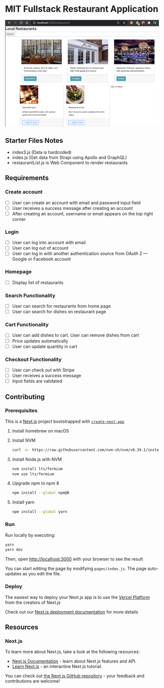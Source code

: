 # MIT Fullstack Restaurant Application

![Full rendering](./restaurants.png)

## Starter Files Notes

- index3.js (Data is hardcoded)
- index.js (Get data from Strapi using Apollo and GraphQL)
- restaurantList.js is Web Component to render restaurants

## Requirements

### Create account

- [ ] User can create an account with email and password input field
- [ ] User receives a success message after creating an account
- [ ] After creating an account, username or email appears on the top right corner

### Login

- [ ] User can log into account with email
- [ ] User can log out of account
- [ ] User can log in with another authentication source from OAuth 2 — Google or Facebook account

### Homepage

- [ ] Display list of restaurants

### Search Functionality

- [ ] User can search for restaurants from home page
- [ ] User can search for dishes on restaurant page

### Cart Functionality

- [ ] User can add dishes to cart. User can remove dishes from cart
- [ ] Price updates automatically
- [ ] User can update quantity in cart

### Checkout Functionality

- [ ] User can check out with Stripe
- [ ] User receives a success message
- [ ] Input fields are validated

## Contributing

### Prerequisites

This is a [Next.js](https://nextjs.org/) project bootstrapped with [`create-next-app`](https://github.com/vercel/next.js/tree/canary/packages/create-next-app)

1. Install homebrew on macOS
2. Install NVM

    ```bash
    curl -o- https://raw.githubusercontent.com/nvm-sh/nvm/v0.39.1/install.sh | bash
    ```

3. Install Node.js with NVM

    ```bash
    nvm install lts/fermium
    nvm use lts/fermium
    ```

4. Upgrade npm to npm 8

    ```bash
    npm install --global npm@8
    ```

5. Install yarn

    ```bash
    npm install --global yarn
    ```

### Run

Run locally by executing:

```bash
yarn
yarn dev
```

Then, open [http://localhost:3000](http://localhost:3000) with your browser to see the result

You can start editing the page by modifying `pages/index.js`. The page auto-updates as you edit the file.

### Deploy

The easiest way to deploy your Next.js app is to use the [Vercel Platform](https://vercel.com/import?utm_medium=default-template&filter=next.js&utm_source=create-next-app&utm_campaign=create-next-app-readme) from the creators of Next.js

Check out our [Next.js deployment documentation](https://nextjs.org/docs/deployment) for more details

## Resources

### Next.js

To learn more about Next.js, take a look at the following resources:

- [Next.js Documentation](https://nextjs.org/docs) - learn about Next.js features and API.
- [Learn Next.js](https://nextjs.org/learn) - an interactive Next.js tutorial.

You can check out [the Next.js GitHub repository](https://github.com/vercel/next.js/) - your feedback and contributions are welcome!
